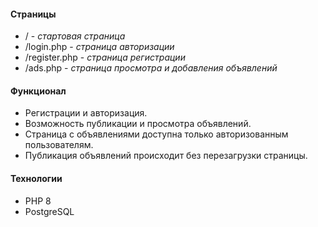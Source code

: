 #### Cтраницы

- / - *стартовая страница*
- /login.php - *страница авторизации*
- /register.php - *страница регистрации*
- /ads.php - *страница просмотра и добавления объявлений*

#### Функционал

- Регистрации и авторизация.
- Возможность публикации и просмотра объявлений.
- Страница с объявлениями доступна только авторизованным пользователям.
- Публикация объявлений происходит без перезагрузки страницы.

#### Технологии

- PHP 8
- PostgreSQL